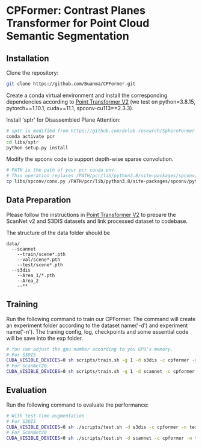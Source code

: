 # CPFormer: Contrast Planes Transformer for Point Cloud Semantic Segmentation

## Installation

Clone the repository:
```bash
git clone https://github.com/Buanma/CPFormer.git
```
Create a conda virtual environment and install the corresponding dependencies according to [Point Transformer V2](https://github.com/Pointcept/PointTransformerV2/) (we test on python=3.8.15, pytorch==1.10.1, cuda==11.1, spconv-cu113==2.3.3).

Install 'sptr' for Disassembled Plane Attention:
```bash
# sptr is modified from https://github.com/dvlab-research/SphereFormer
conda activate pcr
cd libs/sptr
python setup.py install
```

Modify the spconv code to support depth-wise sparse convolution.
```bash
# PATH is the path of your pcr conda env.
# This operation replaces /PATH/pcr/lib/python3.8/site-packages/spconv/pytorch/conv.py with libs/spconv/conv.py. 
cp libs/spconv/conv.py /PATH/pcr/lib/python3.8/site-packages/spconv/pytorch/
```

## Data Preparation
Please follow the instructions in [Point Transformer V2](https://github.com/Pointcept/PointTransformerV2/) to prepare the ScanNet v2 and S3DIS datasets and link processed dataset to codebase.

The structure of the data folder should be
```
data/
  --scannet
    --train/scene*.pth
    --val/scene*.pth
    --test/scene*.pth
  --s3dis
    --Area_1/*.pth
    --Area_2
    --**
```

## Training

Run the following command to train our CPFormer.
The command will create an experiment folder according to the dataset name('-d') and experiment name('-n').
The traning config, log, checkpoints and some essential code will be save into the exp folder.
```bash
# You can adjust the gpu number according to you GPU's memory.
# For S3DIS
CUDA_VISIBLE_DEVICES=0 sh scripts/train.sh -g 1 -d s3dis -c cpformer -n cpformer
# For ScanNet20
CUDA_VISIBLE_DEVICES=0 sh scripts/train.sh -g 1 -d scannet -c cpformer -n cpformer

```

## Evaluation
Run the following command to evaluate the performance:
```bash
# With test-time-augmentation
# For S3DIS
CUDA_VISIBLE_DEVICES=0 sh ./scripts/test.sh -d s3dis -c cpformer -n test -w ./ckpts/s3dis.pth
# For ScanNet20
CUDA_VISIBLE_DEVICES=0 sh ./scripts/test.sh -d scannet -c cpformer -n test -w ./ckpts/scannet.pth
```
